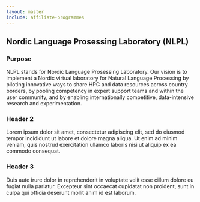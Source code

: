 ```yaml
---
layout: master
include: affiliate-programmes
---
```


## Nordic Language Prosessing Laboratory (NLPL)

### Purpose
NLPL stands for Nordic Language Prosessing Laboratory. Our vision is to implement a Nordic virtual laboratory for Natural Language Processing by piloting innovative ways to share HPC and data resources across country borders, by pooling competency in expert support teams and within the user community, and by enabling internationally competitive, data-intensive research and experimentation.
 
### Header 2
Lorem ipsum dolor sit amet, consectetur adipiscing elit, sed do eiusmod tempor incididunt ut labore et dolore magna aliqua. Ut enim ad minim veniam, quis nostrud exercitation ullamco laboris nisi ut aliquip ex ea commodo consequat. 
 
### Header 3
Duis aute irure dolor in reprehenderit in voluptate velit esse cillum dolore eu fugiat nulla pariatur. Excepteur sint occaecat cupidatat non proident, sunt in culpa qui officia deserunt mollit anim id est laborum.
                     

